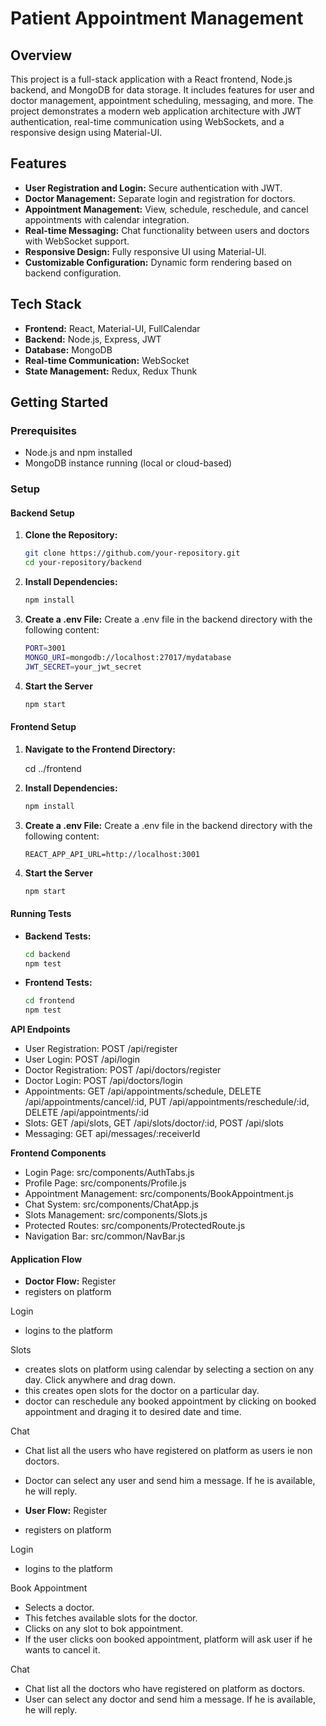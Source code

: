 # Patient Appointment Management

## Overview

This project is a full-stack application with a React frontend, Node.js backend, and MongoDB for data storage. It includes features for user and doctor management, appointment scheduling, messaging, and more. The project demonstrates a modern web application architecture with JWT authentication, real-time communication using WebSockets, and a responsive design using Material-UI.

## Features

- **User Registration and Login:** Secure authentication with JWT.
- **Doctor Management:** Separate login and registration for doctors.
- **Appointment Management:** View, schedule, reschedule, and cancel appointments with calendar integration.
- **Real-time Messaging:** Chat functionality between users and doctors with WebSocket support.
- **Responsive Design:** Fully responsive UI using Material-UI.
- **Customizable Configuration:** Dynamic form rendering based on backend configuration.

## Tech Stack

- **Frontend:** React, Material-UI, FullCalendar
- **Backend:** Node.js, Express, JWT
- **Database:** MongoDB
- **Real-time Communication:** WebSocket
- **State Management:** Redux, Redux Thunk

## Getting Started

### Prerequisites

- Node.js and npm installed
- MongoDB instance running (local or cloud-based)

### Setup

#### Backend Setup

1. **Clone the Repository:**

   ```bash
   git clone https://github.com/your-repository.git
   cd your-repository/backend

2. **Install Dependencies:**

    ```bash
    npm install

3. **Create a .env File:**
    Create a .env file in the backend directory with the following content:

    ```bash
    PORT=3001
    MONGO_URI=mongodb://localhost:27017/mydatabase
    JWT_SECRET=your_jwt_secret  

4. **Start the Server**

    ```bash
    npm start


#### Frontend Setup

1. **Navigate to the Frontend Directory:**

   cd ../frontend

2. **Install Dependencies:**

    ```bash
    npm install

3. **Create a .env File:**
    Create a .env file in the backend directory with the following content:

    ```plaintext
    REACT_APP_API_URL=http://localhost:3001

4. **Start the Server**

    ```bash
    npm start


#### Running Tests

- **Backend Tests:**

    ```bash
    cd backend
    npm test

- **Frontend Tests:**

    ```bash
    cd frontend
    npm test


**API Endpoints**

- User Registration: POST /api/register
- User Login: POST /api/login
- Doctor Registration: POST /api/doctors/register
- Doctor Login: POST /api/doctors/login
- Appointments: GET /api/appointments/schedule, DELETE /api/appointments/cancel/:id, PUT /api/appointments/reschedule/:id, DELETE /api/appointments/:id
- Slots: GET /api/slots, GET /api/slots/doctor/:id, POST /api/slots
- Messaging: GET api/messages/:receiverId

**Frontend Components**

- Login Page: src/components/AuthTabs.js
- Profile Page: src/components/Profile.js
- Appointment Management: src/components/BookAppointment.js
- Chat System: src/components/ChatApp.js
- Slots Management: src/components/Slots.js
- Protected Routes: src/components/ProtectedRoute.js
- Navigation Bar: src/common/NavBar.js


#### Application Flow

- **Doctor Flow:**
Register
- registers on platform

Login
- logins to the platform

Slots
- creates slots on platform using calendar by selecting a section on any day. Click anywhere and drag down.
- this creates open slots for the doctor on a particular day.
- doctor can reschedule any booked appointment by clicking on booked appointment and draging it to desired date and time.

Chat
- Chat list all the users who have registered on platform as users ie non doctors.
- Doctor can select any user and send him a message. If he is available, he will reply.


- **User Flow:**
Register
- registers on platform

Login
- logins to the platform

Book Appointment
- Selects a doctor.
- This fetches available slots for the doctor.
- Clicks on any slot to bok appointment.
- If the user clicks oon booked appointment, platform will ask user if he wants to cancel it.

Chat
- Chat list all the doctors who have registered on platform as doctors.
- User can select any doctor and send him a message. If he is available, he will reply.







